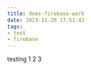 ```yaml
---
title: does-firebase-work
date: 2023-11-20 17:51:42
tags:
- test
- firebase
---
```



testing 1 2 3
